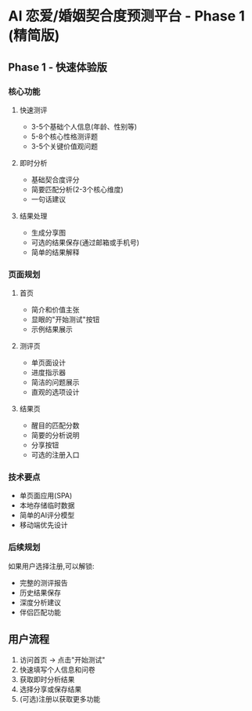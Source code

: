 # AI 恋爱/婚姻契合度预测平台 - Phase 1 (精简版)

## Phase 1 - 快速体验版

### 核心功能
1. 快速测评
   - 3-5个基础个人信息(年龄、性别等)
   - 5-8个核心性格测评题
   - 3-5个关键价值观问题
   
2. 即时分析
   - 基础契合度评分
   - 简要匹配分析(2-3个核心维度)
   - 一句话建议

3. 结果处理
   - 生成分享图
   - 可选的结果保存(通过邮箱或手机号)
   - 简单的结果解释

### 页面规划
1. 首页
   - 简介和价值主张
   - 显眼的"开始测试"按钮
   - 示例结果展示

2. 测评页
   - 单页面设计
   - 进度指示器
   - 简洁的问题展示
   - 直观的选项设计

3. 结果页
   - 醒目的匹配分数
   - 简要的分析说明
   - 分享按钮
   - 可选的注册入口

### 技术要点
- 单页面应用(SPA)
- 本地存储临时数据
- 简单的AI评分模型
- 移动端优先设计

### 后续规划
如果用户选择注册,可以解锁:
- 完整的测评报告
- 历史结果保存
- 深度分析建议
- 伴侣匹配功能

## 用户流程
1. 访问首页 → 点击"开始测试"
2. 快速填写个人信息和问卷
3. 获取即时分析结果
4. 选择分享或保存结果
5. (可选)注册以获取更多功能 